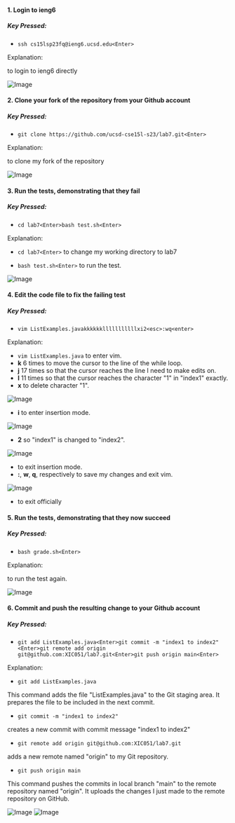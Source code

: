 #### 1. Login to ieng6
##### Key Pressed: 
- `ssh cs15lsp23fq@ieng6.ucsd.edu<Enter>`

Explanation: 

to login to ieng6 directly

![Image](eng.png)

#### 2. Clone your fork of the repository from your Github account
##### Key Pressed: 
- `git clone https://github.com/ucsd-cse15l-s23/lab7.git<Enter>` 

Explanation:

to clone my fork of the repository

![Image](git.png)

#### 3. Run the tests, demonstrating that they fail
##### Key Pressed: 
- `cd lab7<Enter>bash test.sh<Enter>` 

Explanation:

- `cd lab7<Enter>` to change my working directory to lab7

- `bash test.sh<Enter>` to run the test. 

![Image](run_fail.png)

#### 4. Edit the code file to fix the failing test
##### Key Pressed: 

- `vim ListExamples.javakkkkkklllllllllllxi2<esc>:wq<enter>`

Explanation: 

- `vim ListExamples.java` to enter vim. 
- **k** 6 times to move the cursor to the line of the while loop. 
- **j** 17 times so that the cursor reaches the line I need to make edits on. 
- **l** 11 times so that the cursor reaches the character "1" in "index1" exactly. 
- **x** to delete character "1".

![Image](1_vim.png) 

- **i** to enter insertion mode. 

![Image](before_vim.png) 

- **2** so "index1" is changed to "index2".

![Image](after_vim.png) 

- **<esc>** to exit insertion mode. 
- **:**, **w**, **q**, respectively to save my changes and exit vim. 
  
![Image](exit_vim.png)
  
- <enter> to exit officially

#### 5. Run the tests, demonstrating that they now succeed
##### Key Pressed: 
  
- `bash grade.sh<Enter>`
  
Explanation:
  
to run the test again. 
  
![Image](run_success.png) 
  
#### 6. Commit and push the resulting change to your Github account 
##### Key Pressed: 
  
- `git add ListExamples.java<Enter>git commit -m "index1 to index2"<Enter>git remote add origin git@github.com:XIC051/lab7.git<Enter>git push origin main<Enter>`

Explanation: 
- `git add ListExamples.java` 
  
This command adds the file "ListExamples.java" to the Git staging area. It prepares the file to be included in the next commit.
  
- `git commit -m "index1 to index2"` 
 
creates a new commit with commit message "index1 to index2"

- `git remote add origin git@github.com:XIC051/lab7.git`
  
adds a new remote named "origin" to my Git repository. 
  
- `git push origin main`
  
This command pushes the commits in local branch "main" to the remote repository named "origin". It uploads the changes I just made to the remote repository on GitHub.
  
![Image](github.png)
![Image](git_push.png)
  
  
  
  
  
